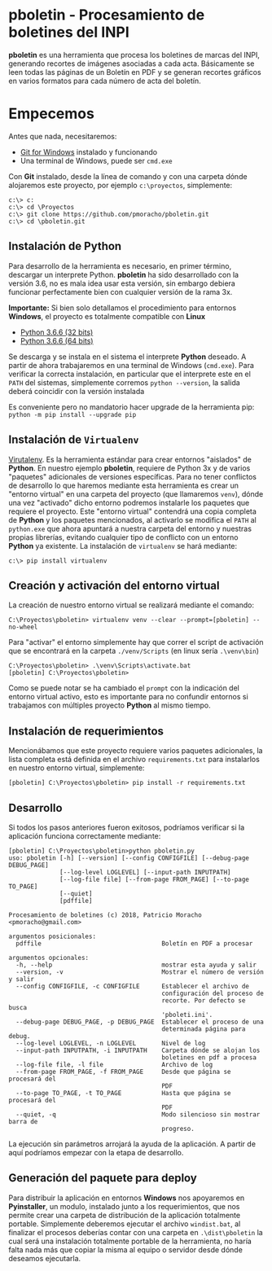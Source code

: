 # pboletin - Procesamiento de boletines del INPI

**pboletin** es una herramienta que procesa los boletines de marcas del INPI,
generando recortes de imágenes asociadas a cada acta. Básicamente se leen todas
las páginas de un Boletín en PDF y se generan recortes gráficos en varios
formatos para cada número de acta del boletín.


# Empecemos

Antes que nada, necesitaremos:

* [Git for Windows](https://git-scm.com/download/win) instalado y funcionando
* Una terminal de Windows, puede ser `cmd.exe`

Con **Git** instalado, desde la línea de comando y con una carpeta dónde
alojaremos este proyecto, por ejemplo `c:\proyectos`, simplemente:

``` 
c:\> c: 
c:\> cd \Proyectos 
c:\> git clone https://github.com/pmoracho/pboletin.git
c:\> cd \pboletin.git
``` 

## Instalación de **Python**

Para desarrollo de la herramienta es necesario, en primer término, descargar un
interprete Python. **pboletin** ha sido desarrollado con la versión 3.6, no es
mala idea usar esta versión, sin embargo debiera funcionar perfectamente bien
con cualquier versión de la rama 3x.

**Importante:** Si bien solo detallamos el procedimiento para entornos
**Windows**, el proyecto es totalmente compatible con **Linux**

* [Python 3.6.6 (32 bits)](https://www.python.org/ftp/python/3.6.6/python-3.6.6.exe)
* [Python 3.6.6 (64 bits)](https://www.python.org/ftp/python/3.6.6/python-3.6.6-amd64.exe)

Se descarga y se instala en el sistema el interprete **Python** deseado. A
partir de ahora trabajaremos en una terminal de Windows (`cmd.exe`). Para
verificar la correcta instalación, en particular que el interprete este en el `PATH`
del sistemas, simplemente corremos `python --version`, la salida deberá
coincidir con la versión instalada 

Es conveniente pero no mandatorio hacer upgrade de la herramienta pip: `python
-m pip install --upgrade pip`

## Instalación de `Virtualenv`

[Virutalenv](https://virtualenv.pypa.io/en/stable/). Es la herramienta estándar
para crear entornos "aislados" de **Python**. En nuestro ejemplo **pboletin**,
requiere de Python 3x y de varios "paquetes" adicionales de versiones
específicas. Para no tener conflictos de desarrollo lo que haremos mediante
esta herramienta es crear un "entorno virtual" en una carpeta del proyecto (que
llamaremos `venv`), dónde una vez "activado" dicho entorno podremos instalarle
los paquetes que requiere el proyecto. Este "entorno virtual" contendrá una
copia completa de **Python** y los paquetes mencionados, al activarlo se
modifica el `PATH` al `python.exe` que ahora apuntará a nuestra carpeta del
entorno y nuestras propias librerías, evitando cualquier tipo de conflicto con un
entorno **Python** ya existente. La instalación de `virtualenv` se hará
mediante:

```
c:\> pip install virtualenv
```

## Creación y activación del entorno virtual

La creación de nuestro entorno virtual se realizará mediante el comando:

```
C:\Proyectos\pboletin> virtualenv venv --clear --prompt=[pboletin] --no-wheel
```

Para "activar" el entorno simplemente hay que correr el script de activación
que se encontrará en la carpeta `./venv/Scripts` (en linux sería `.\venv\bin`)

```
C:\Proyectos\pboletin> .\venv\Scripts\activate.bat
[pboletin] C:\Proyectos\pboletin>
```

Como se puede notar se ha cambiado el `prompt` con la indicación del entorno
virtual activo, esto es importante para no confundir entornos si trabajamos con
múltiples proyecto **Python** al mismo tiempo.

## Instalación de requerimientos

Mencionábamos que este proyecto requiere varios paquetes adicionales, la lista
completa está definida en el archivo `requirements.txt` para instalarlos en
nuestro entorno virtual, simplemente:

```
[pboletin] C:\Proyectos\pboletin> pip install -r requirements.txt
```

## Desarrollo

Si todos los pasos anteriores fueron exitosos, podríamos verificar si la
aplicación funciona correctamente mediante:

```
[pboletin] C:\Proyectos\pboletin>python pboletin.py
uso: pboletin [-h] [--version] [--config CONFIGFILE] [--debug-page DEBUG_PAGE]
              [--log-level LOGLEVEL] [--input-path INPUTPATH]
              [--log-file file] [--from-page FROM_PAGE] [--to-page TO_PAGE]
              [--quiet]
              [pdffile]

Procesamiento de boletines (c) 2018, Patricio Moracho <pmoracho@gmail.com>

argumentos posicionales:
  pdffile                                 Boletín en PDF a procesar

argumentos opcionales:
  -h, --help                              mostrar esta ayuda y salir
  --version, -v                           Mostrar el número de versión y salir
  --config CONFIGFILE, -c CONFIGFILE      Establecer el archivo de
                                          configuración del proceso de
                                          recorte. Por defecto se busca
                                          'pboleti.ini'.
  --debug-page DEBUG_PAGE, -p DEBUG_PAGE  Establecer el proceso de una
                                          determinada página para debug.
  --log-level LOGLEVEL, -n LOGLEVEL       Nivel de log
  --input-path INPUTPATH, -i INPUTPATH    Carpeta dónde se alojan los
                                          boletines en pdf a procesa
  --log-file file, -l file                Archivo de log
  --from-page FROM_PAGE, -f FROM_PAGE     Desde que página se procesará del
                                          PDF
  --to-page TO_PAGE, -t TO_PAGE           Hasta que página se procesará del
                                          PDF
  --quiet, -q                             Modo silencioso sin mostrar barra de
                                          progreso.

```

La ejecución sin parámetros arrojará la ayuda de la aplicación. A partir de
aquí podríamos empezar con la etapa de desarrollo.

## Generación del paquete para deploy

Para distribuir la aplicación en entornos **Windows** nos apoyaremos en
**Pyinstaller**, un modulo, instalado junto a los requerimientos, que nos
permite crear una carpeta de distribución de la aplicación totalmente portable.
Simplemente deberemos ejecutar el archivo `windist.bat`, al finalizar el
procesos deberías contar con una carpeta en `.\dist\pboletin` la cual será una
instalación totalmente portable de la herramienta, no haría falta nada más que
copiar la misma al equipo o servidor desde dónde deseamos ejecutarla.


